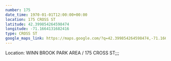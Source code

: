 ```yaml
---
number: 175
date_time: 1970-01-01T12:00:00+00:00
location: 175 CROSS ST
latitude: 42.399854264598474
longitude: -71.1664131682416
type: CROSS ST
google_maps_link: https://maps.google.com/?q=42.399854264598474,-71.1664131682416
---
```


Location: WINN BROOK PARK AREA / 175 CROSS ST;;;
